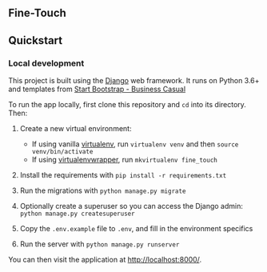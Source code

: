 ## Fine-Touch

## Quickstart

### Local development

This project is built using the [Django](https://www.djangoproject.com/) web framework. 
It runs on Python 3.6+ and templates from [Start Bootstrap - Business Casual](https://startbootstrap.com/themes/business-casual/)
 

To run the app locally, first clone this repository and `cd` into its directory. Then:

1. Create a new virtual environment:
    - If using vanilla [virtualenv](https://virtualenv.pypa.io/en/latest/), run `virtualenv venv` and then `source venv/bin/activate`
    - If using [virtualenvwrapper](https://virtualenvwrapper.readthedocs.org/en/latest/), run `mkvirtualenv fine_touch`
1. Install the requirements with `pip install -r requirements.txt`

1. Run the migrations with `python manage.py migrate`
1. Optionally create a superuser so you can access the Django admin: `python manage.py createsuperuser`
1. Copy the `.env.example` file to `.env`,  and fill in the environment specifics
1. Run the server with `python manage.py runserver`

You can then visit the application at [http://localhost:8000/](http://localhost:8000/).